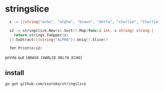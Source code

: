 # stringslice

```go
  s := []string{"echo", "alpha", "bravo", "delta", "charlie", "Charlie"}

  s2 := stringslice.New(s).Sort().Map(func(i int, s string) string {
    return strings.ToUpper(s)
  }).Subtract([]string{"ALPHA"}).Uniq().Slice()

  fmt.Println(s2)
```

prints out `[BRAVO CHARLIE DELTA ECHO]`

## install

`go get github.com/ssoroka/stringslice`
